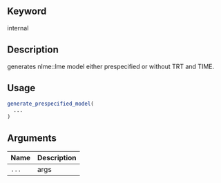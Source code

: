 ## Keyword

internal

## Description

generates nlme::lme model either prespecified or without TRT and TIME.

## Usage

```r
generate_prespecified_model(
  ...
)
```

## Arguments

| Name | Description |
|------|-------------|
| `...` | args |


